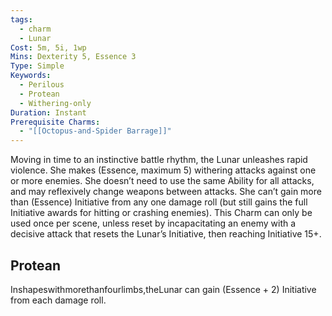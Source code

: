 ```yaml
---
tags:
  - charm
  - Lunar
Cost: 5m, 5i, 1wp
Mins: Dexterity 5, Essence 3
Type: Simple
Keywords:
  - Perilous
  - Protean
  - Withering-only
Duration: Instant
Prerequisite Charms:
  - "[[Octopus-and-Spider Barrage]]"
---
```

Moving in time to an instinctive battle rhythm, the Lunar unleashes rapid violence. She makes (Essence, maximum 5) withering attacks against one or more enemies. She doesn’t need to use the same Ability for all attacks, and may reflexively change weapons between attacks. She can’t gain more than (Essence) Initiative from any one damage roll (but still gains the full Initiative awards for hitting or crashing enemies). This Charm can only be used once per scene, unless reset by incapacitating an enemy with a decisive attack that resets the Lunar’s Initiative, then reaching Initiative 15+. 
## Protean 

Inshapeswithmorethanfourlimbs,theLunar can gain (Essence + 2) Initiative from each damage roll.